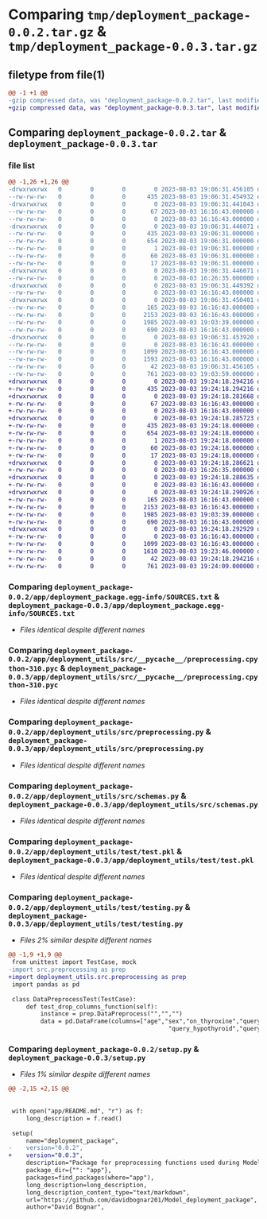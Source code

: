 # Comparing `tmp/deployment_package-0.0.2.tar.gz` & `tmp/deployment_package-0.0.3.tar.gz`

## filetype from file(1)

```diff
@@ -1 +1 @@
-gzip compressed data, was "deployment_package-0.0.2.tar", last modified: Thu Aug  3 19:06:31 2023, max compression
+gzip compressed data, was "deployment_package-0.0.3.tar", last modified: Thu Aug  3 19:24:18 2023, max compression
```

## Comparing `deployment_package-0.0.2.tar` & `deployment_package-0.0.3.tar`

### file list

```diff
@@ -1,26 +1,26 @@
-drwxrwxrwx   0        0        0        0 2023-08-03 19:06:31.456105 deployment_package-0.0.2/
--rw-rw-rw-   0        0        0      435 2023-08-03 19:06:31.454932 deployment_package-0.0.2/PKG-INFO
-drwxrwxrwx   0        0        0        0 2023-08-03 19:06:31.441043 deployment_package-0.0.2/app/
--rw-rw-rw-   0        0        0       67 2023-08-03 16:16:43.000000 deployment_package-0.0.2/app/README.md
--rw-rw-rw-   0        0        0        0 2023-08-03 16:16:43.000000 deployment_package-0.0.2/app/__init__.py
-drwxrwxrwx   0        0        0        0 2023-08-03 19:06:31.446071 deployment_package-0.0.2/app/deployment_package.egg-info/
--rw-rw-rw-   0        0        0      435 2023-08-03 19:06:31.000000 deployment_package-0.0.2/app/deployment_package.egg-info/PKG-INFO
--rw-rw-rw-   0        0        0      654 2023-08-03 19:06:31.000000 deployment_package-0.0.2/app/deployment_package.egg-info/SOURCES.txt
--rw-rw-rw-   0        0        0        1 2023-08-03 19:06:31.000000 deployment_package-0.0.2/app/deployment_package.egg-info/dependency_links.txt
--rw-rw-rw-   0        0        0       60 2023-08-03 19:06:31.000000 deployment_package-0.0.2/app/deployment_package.egg-info/requires.txt
--rw-rw-rw-   0        0        0       17 2023-08-03 19:06:31.000000 deployment_package-0.0.2/app/deployment_package.egg-info/top_level.txt
-drwxrwxrwx   0        0        0        0 2023-08-03 19:06:31.446071 deployment_package-0.0.2/app/deployment_utils/
--rw-rw-rw-   0        0        0        0 2023-08-03 16:26:35.000000 deployment_package-0.0.2/app/deployment_utils/__init__.py
-drwxrwxrwx   0        0        0        0 2023-08-03 19:06:31.449392 deployment_package-0.0.2/app/deployment_utils/src/
--rw-rw-rw-   0        0        0        0 2023-08-03 16:16:43.000000 deployment_package-0.0.2/app/deployment_utils/src/__init__.py
-drwxrwxrwx   0        0        0        0 2023-08-03 19:06:31.450401 deployment_package-0.0.2/app/deployment_utils/src/__pycache__/
--rw-rw-rw-   0        0        0      165 2023-08-03 16:16:43.000000 deployment_package-0.0.2/app/deployment_utils/src/__pycache__/__init__.cpython-310.pyc
--rw-rw-rw-   0        0        0     2153 2023-08-03 16:16:43.000000 deployment_package-0.0.2/app/deployment_utils/src/__pycache__/preprocessing.cpython-310.pyc
--rw-rw-rw-   0        0        0     1985 2023-08-03 19:03:39.000000 deployment_package-0.0.2/app/deployment_utils/src/preprocessing.py
--rw-rw-rw-   0        0        0      690 2023-08-03 16:16:43.000000 deployment_package-0.0.2/app/deployment_utils/src/schemas.py
-drwxrwxrwx   0        0        0        0 2023-08-03 19:06:31.453920 deployment_package-0.0.2/app/deployment_utils/test/
--rw-rw-rw-   0        0        0        0 2023-08-03 16:16:43.000000 deployment_package-0.0.2/app/deployment_utils/test/__init__.py
--rw-rw-rw-   0        0        0     1099 2023-08-03 16:16:43.000000 deployment_package-0.0.2/app/deployment_utils/test/test.pkl
--rw-rw-rw-   0        0        0     1593 2023-08-03 16:16:43.000000 deployment_package-0.0.2/app/deployment_utils/test/testing.py
--rw-rw-rw-   0        0        0       42 2023-08-03 19:06:31.456105 deployment_package-0.0.2/setup.cfg
--rw-rw-rw-   0        0        0      761 2023-08-03 19:03:59.000000 deployment_package-0.0.2/setup.py
+drwxrwxrwx   0        0        0        0 2023-08-03 19:24:18.294216 deployment_package-0.0.3/
+-rw-rw-rw-   0        0        0      435 2023-08-03 19:24:18.294216 deployment_package-0.0.3/PKG-INFO
+drwxrwxrwx   0        0        0        0 2023-08-03 19:24:18.281668 deployment_package-0.0.3/app/
+-rw-rw-rw-   0        0        0       67 2023-08-03 16:16:43.000000 deployment_package-0.0.3/app/README.md
+-rw-rw-rw-   0        0        0        0 2023-08-03 16:16:43.000000 deployment_package-0.0.3/app/__init__.py
+drwxrwxrwx   0        0        0        0 2023-08-03 19:24:18.285723 deployment_package-0.0.3/app/deployment_package.egg-info/
+-rw-rw-rw-   0        0        0      435 2023-08-03 19:24:18.000000 deployment_package-0.0.3/app/deployment_package.egg-info/PKG-INFO
+-rw-rw-rw-   0        0        0      654 2023-08-03 19:24:18.000000 deployment_package-0.0.3/app/deployment_package.egg-info/SOURCES.txt
+-rw-rw-rw-   0        0        0        1 2023-08-03 19:24:18.000000 deployment_package-0.0.3/app/deployment_package.egg-info/dependency_links.txt
+-rw-rw-rw-   0        0        0       60 2023-08-03 19:24:18.000000 deployment_package-0.0.3/app/deployment_package.egg-info/requires.txt
+-rw-rw-rw-   0        0        0       17 2023-08-03 19:24:18.000000 deployment_package-0.0.3/app/deployment_package.egg-info/top_level.txt
+drwxrwxrwx   0        0        0        0 2023-08-03 19:24:18.286621 deployment_package-0.0.3/app/deployment_utils/
+-rw-rw-rw-   0        0        0        0 2023-08-03 16:26:35.000000 deployment_package-0.0.3/app/deployment_utils/__init__.py
+drwxrwxrwx   0        0        0        0 2023-08-03 19:24:18.288635 deployment_package-0.0.3/app/deployment_utils/src/
+-rw-rw-rw-   0        0        0        0 2023-08-03 16:16:43.000000 deployment_package-0.0.3/app/deployment_utils/src/__init__.py
+drwxrwxrwx   0        0        0        0 2023-08-03 19:24:18.290926 deployment_package-0.0.3/app/deployment_utils/src/__pycache__/
+-rw-rw-rw-   0        0        0      165 2023-08-03 16:16:43.000000 deployment_package-0.0.3/app/deployment_utils/src/__pycache__/__init__.cpython-310.pyc
+-rw-rw-rw-   0        0        0     2153 2023-08-03 16:16:43.000000 deployment_package-0.0.3/app/deployment_utils/src/__pycache__/preprocessing.cpython-310.pyc
+-rw-rw-rw-   0        0        0     1985 2023-08-03 19:03:39.000000 deployment_package-0.0.3/app/deployment_utils/src/preprocessing.py
+-rw-rw-rw-   0        0        0      690 2023-08-03 16:16:43.000000 deployment_package-0.0.3/app/deployment_utils/src/schemas.py
+drwxrwxrwx   0        0        0        0 2023-08-03 19:24:18.292929 deployment_package-0.0.3/app/deployment_utils/test/
+-rw-rw-rw-   0        0        0        0 2023-08-03 16:16:43.000000 deployment_package-0.0.3/app/deployment_utils/test/__init__.py
+-rw-rw-rw-   0        0        0     1099 2023-08-03 16:16:43.000000 deployment_package-0.0.3/app/deployment_utils/test/test.pkl
+-rw-rw-rw-   0        0        0     1610 2023-08-03 19:23:46.000000 deployment_package-0.0.3/app/deployment_utils/test/testing.py
+-rw-rw-rw-   0        0        0       42 2023-08-03 19:24:18.294216 deployment_package-0.0.3/setup.cfg
+-rw-rw-rw-   0        0        0      761 2023-08-03 19:24:09.000000 deployment_package-0.0.3/setup.py
```

### Comparing `deployment_package-0.0.2/app/deployment_package.egg-info/SOURCES.txt` & `deployment_package-0.0.3/app/deployment_package.egg-info/SOURCES.txt`

 * *Files identical despite different names*

### Comparing `deployment_package-0.0.2/app/deployment_utils/src/__pycache__/preprocessing.cpython-310.pyc` & `deployment_package-0.0.3/app/deployment_utils/src/__pycache__/preprocessing.cpython-310.pyc`

 * *Files identical despite different names*

### Comparing `deployment_package-0.0.2/app/deployment_utils/src/preprocessing.py` & `deployment_package-0.0.3/app/deployment_utils/src/preprocessing.py`

 * *Files identical despite different names*

### Comparing `deployment_package-0.0.2/app/deployment_utils/src/schemas.py` & `deployment_package-0.0.3/app/deployment_utils/src/schemas.py`

 * *Files identical despite different names*

### Comparing `deployment_package-0.0.2/app/deployment_utils/test/test.pkl` & `deployment_package-0.0.3/app/deployment_utils/test/test.pkl`

 * *Files identical despite different names*

### Comparing `deployment_package-0.0.2/app/deployment_utils/test/testing.py` & `deployment_package-0.0.3/app/deployment_utils/test/testing.py`

 * *Files 2% similar despite different names*

```diff
@@ -1,9 +1,9 @@
 from unittest import TestCase, mock 
-import src.preprocessing as prep
+import deployment_utils.src.preprocessing as prep
 import pandas as pd
 
 class DataPreprocessTest(TestCase):
     def test_drop_columns_function(self):
         instance = prep.DataPreprocess("","","")
         data = pd.DataFrame(columns=["age","sex","on_thyroxine","query_on_thyroxine","on_antithyroid_medication","sick","pregnant","thyroid_surgery","I131_treatment",
                                             "query_hypothyroid","query_hyperthyroid","lithium","goitre","tumor","hypopituitary","psych","TSH_measured","TSH","T3_measured","T3",
```

### Comparing `deployment_package-0.0.2/setup.py` & `deployment_package-0.0.3/setup.py`

 * *Files 1% similar despite different names*

```diff
@@ -2,15 +2,15 @@
 
 
 with open("app/README.md", "r") as f:
     long_description = f.read()
 
 setup(
     name="deployment_package",
-    version="0.0.2",
+    version="0.0.3",
     description="Package for preprocessing functions used during Model Deployment module",
     package_dir={"": "app"},
     packages=find_packages(where="app"),
     long_description=long_description,
     long_description_content_type="text/markdown",
     url="https://github.com/davidbognar201/Model_deployment_package",
     author="David Bognar",
```

